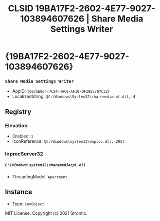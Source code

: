 ﻿---
title: "CLSID 19BA17F2-2602-4E77-9027-103894607626 | Share Media Settings Writer"
excerpt: What is COM-Object CLSID 19BA17F2-2602-4E77-9027-103894607626?
---

# {19BA17F2-2602-4E77-9027-103894607626}

### `Share Media Settings Writer`
* AppID: `{0671E064-7C24-4AC0-AF10-0F3055707C32}`
* LocalizedString: `@C:\Windows\System32\sharemediacpl.dll,-4`

## Registry


### Elevation

* Enabled: `1`
* IconReference: `@C:\Windows\system32\wmploc.dll,-2957`

### InprocServer32

##### `C:\Windows\system32\sharemediacpl.dll`
* ThreadingModel: `Apartment`

## Instance

* Type: `ComObject`

MIT License. Copyright (c) 2021 Strontic.


